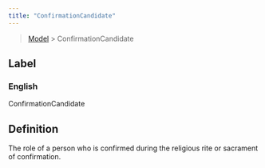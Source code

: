 ```yaml
---
title: "ConfirmationCandidate"
---
```


> [Model](./../) > ConfirmationCandidate

## Label

### English
ConfirmationCandidate


## Definition
The role of a person who is confirmed during the religious rite or sacrament of confirmation. 


    
